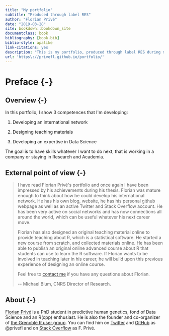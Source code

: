 ```yaml
--- 
title: "My portfolio"
subtitle: "Produced through label RES"
author: "Florian Privé"
date: "2019-03-28"
site: bookdown::bookdown_site
documentclass: book
bibliography: [book.bib]
biblio-style: apalike
link-citations: yes
description: "This is my portfolio, produced through label RES during my thesis."
url: 'https\://privefl.github.io/portfolio/'
---
```




# Preface {-}

## Overview {-}

In this portfolio, I show 3 competences that I'm developing:

1. Developing an international network

1. Designing teaching materials

1. Developing an expertise in Data Science

The goal is to have skills whatever I want to do next, that is working in a company or staying in Research and Academia.

## External point of view {-}

> I have read Florian Privé's portfolio and once again I have been
impressed by his achievements during his thesis. Florian was mature
enough to think about how he could develop his international network. He
has his own blog, website, he has his personal github webpage as well as
an active Twitter and Stack Overflow account. He has been very active on
social networks and has now connections all around the world, which can
be useful whatever his next career move.
>
> Florian has also designed an original teaching material online to
provide teaching about R, which is a statistical software. He started a
new course from scratch, and collected materials online. He has been
able to publish an original online advanced course about R that students
can use to learn the R software. If Florian wants to be involved in
teaching later in his career, he will build upon this previous
experience of designing an online course.
>
> Feel free to [contact me](mailto:michael.blum@univ-grenoble-alpes.fr) if you have any questions about Florian.
>
> -- Michael Blum, CNRS Director of Research.

## About {-}

[Florian Privé](https://privefl.github.io/) is a PhD student in predictive human genetics, fond of Data Science and an R(cpp) enthusiast. He is also the founder and co-organizer of [the Grenoble R user group](https://r-in-grenoble.github.io/). You can find him on [Twitter](https://twitter.com/privefl) and [GitHub](https://github.com/privefl) as \@privefl and on [Stack Overflow](https://stackoverflow.com/users/6103040/f-priv%c3%a9) as F. Privé.
